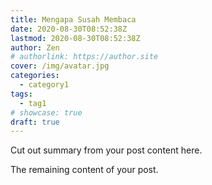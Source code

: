 ```yaml
---
title: Mengapa Susah Membaca
date: 2020-08-30T08:52:38Z
lastmod: 2020-08-30T08:52:38Z
author: Zen
# authorlink: https://author.site
cover: /img/avatar.jpg
categories:
  - category1
tags:
  - tag1
# showcase: true
draft: true
---
```


Cut out summary from your post content here.

<!--more-->

The remaining content of your post.
